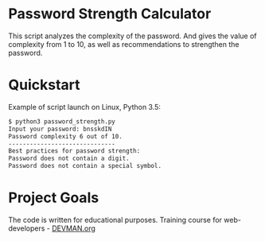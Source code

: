 # Password Strength Calculator

This script analyzes the complexity of the password. And gives the value of complexity from 1 to 10, as well as recommendations to strengthen the password.

# Quickstart

Example of script launch on Linux, Python 3.5:
```bash
$ python3 password_strength.py
Input your password: bnsskdIN
Password complexity 6 out of 10.
------------------------------
Best practices for password strength:
Password does not contain a digit.
Password does not contain a special symbol.
```

# Project Goals

The code is written for educational purposes. Training course for web-developers - [DEVMAN.org](https://devman.org)
